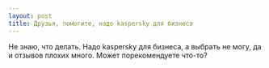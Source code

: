 ```yaml
---
layout: post 
title: Друзья, помогите, надо kaspersky для бизнеса 
--- 
```

Не знаю, что делать. Надо kaspersky для бизнеса, а выбрать не могу, да и отзывов плохих много. Может порекомендуете что-то?
